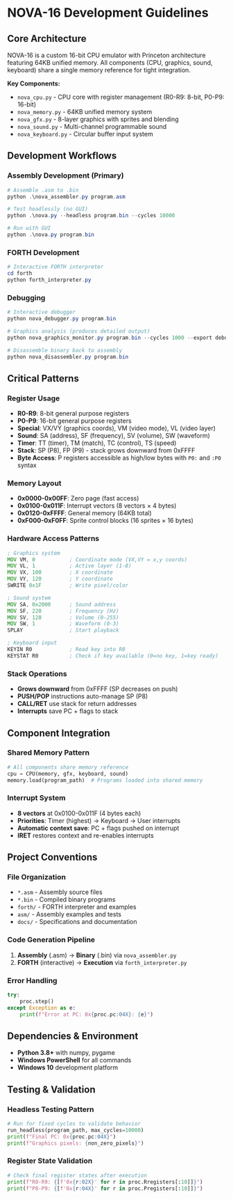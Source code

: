 # NOVA-16 Development Guidelines

## Core Architecture
NOVA-16 is a custom 16-bit CPU emulator with Princeton architecture featuring 64KB unified memory. All components (CPU, graphics, sound, keyboard) share a single memory reference for tight integration.

**Key Components:**
- `nova_cpu.py` - CPU core with register management (R0-R9: 8-bit, P0-P9: 16-bit)
- `nova_memory.py` - 64KB unified memory system
- `nova_gfx.py` - 8-layer graphics with sprites and blending
- `nova_sound.py` - Multi-channel programmable sound
- `nova_keyboard.py` - Circular buffer input system

## Development Workflows

### Assembly Development (Primary)
```powershell
# Assemble .asm to .bin
python .\nova_assembler.py program.asm

# Test headlessly (no GUI)
python .\nova.py --headless program.bin --cycles 10000

# Run with GUI
python .\nova.py program.bin
```

### FORTH Development
```powershell
# Interactive FORTH interpreter
cd forth
python forth_interpreter.py
```

### Debugging
```powershell
# Interactive debugger
python nova_debugger.py program.bin

# Graphics analysis (produces detailed output)
python nova_graphics_monitor.py program.bin --cycles 1000 --export debug_output

# Disassemble binary back to assembly
python nova_disassembler.py program.bin
```

## Critical Patterns

### Register Usage
- **R0-R9**: 8-bit general purpose registers
- **P0-P9**: 16-bit general purpose registers
- **Special**: VX/VY (graphics coords), VM (video mode), VL (video layer)
- **Sound**: SA (address), SF (frequency), SV (volume), SW (waveform)
- **Timer**: TT (timer), TM (match), TC (control), TS (speed)
- **Stack**: SP (P8), FP (P9) - stack grows downward from 0xFFFF
- **Byte Access**: P registers accessible as high/low bytes with `P0:` and `:P0` syntax

### Memory Layout
- **0x0000-0x00FF**: Zero page (fast access)
- **0x0100-0x011F**: Interrupt vectors (8 vectors × 4 bytes)
- **0x0120-0xFFFF**: General memory (64KB total)
- **0xF000-0xF0FF**: Sprite control blocks (16 sprites × 16 bytes)

### Hardware Access Patterns
```asm
; Graphics system
MOV VM, 0           ; Coordinate mode (VX,VY = x,y coords)
MOV VL, 1           ; Active layer (1-8)
MOV VX, 100         ; X coordinate
MOV VY, 120         ; Y coordinate
SWRITE 0x1F         ; Write pixel/color

; Sound system
MOV SA, 0x2000      ; Sound address
MOV SF, 220         ; Frequency (Hz)
MOV SV, 128         ; Volume (0-255)
MOV SW, 1           ; Waveform (0-3)
SPLAY               ; Start playback

; Keyboard input
KEYIN R0            ; Read key into R0
KEYSTAT R0          ; Check if key available (0=no key, 1=key ready)
```

### Stack Operations
- **Grows downward** from 0xFFFF (SP decreases on push)
- **PUSH/POP** instructions auto-manage SP (P8)
- **CALL/RET** use stack for return addresses
- **Interrupts** save PC + flags to stack

## Component Integration

### Shared Memory Pattern
```python
# All components share memory reference
cpu = CPU(memory, gfx, keyboard, sound)
memory.load(program_path)  # Programs loaded into shared memory
```

### Interrupt System
- **8 vectors** at 0x0100-0x011F (4 bytes each)
- **Priorities**: Timer (highest) → Keyboard → User interrupts
- **Automatic context save**: PC + flags pushed on interrupt
- **IRET** restores context and re-enables interrupts

## Project Conventions

### File Organization
- `*.asm` - Assembly source files
- `*.bin` - Compiled binary programs
- `forth/` - FORTH interpreter and examples
- `asm/` - Assembly examples and tests
- `docs/` - Specifications and documentation

### Code Generation Pipeline
1. **Assembly** (.asm) → **Binary** (.bin) via `nova_assembler.py`
2. **FORTH** (interactive) → **Execution** via `forth_interpreter.py`

### Error Handling
```python
try:
    proc.step()
except Exception as e:
    print(f"Error at PC: 0x{proc.pc:04X}: {e}")
```

## Dependencies & Environment
- **Python 3.8+** with numpy, pygame
- **Windows PowerShell** for all commands
- **Windows 10** development platform

## Testing & Validation

### Headless Testing Pattern
```python
# Run for fixed cycles to validate behavior
run_headless(program_path, max_cycles=10000)
print(f"Final PC: 0x{proc.pc:04X}")
print(f"Graphics pixels: {non_zero_pixels}")
```

### Register State Validation
```python
# Check final register states after execution
print(f"R0-R9: {[f'0x{r:02X}' for r in proc.Rregisters[:10]]}")
print(f"P0-P9: {[f'0x{r:04X}' for r in proc.Pregisters[:10]]}")
```